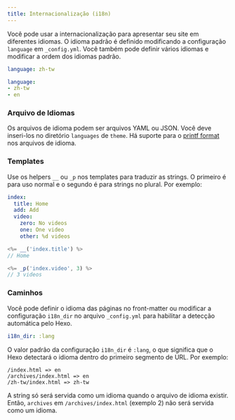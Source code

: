 ```yaml
---
title: Internacionalização (i18n)
---
```


Você pode usar a internacionalização para apresentar seu site em diferentes idiomas. O idioma padrão é definido modificando a configuração `language` em `_config.yml`. Você também pode definir vários idiomas e modificar a ordem dos idiomas padrão.

```yaml
language: zh-tw

language:
- zh-tw
- en
```

### Arquivo de Idiomas

Os arquivos de idioma podem ser arquivos YAML ou JSON. Você deve inseri-los no diretório `languages` de `theme`. Há suporte para o [printf format](https://github.com/alexei/sprintf.js) nos arquivos de idioma.

### Templates

Use os helpers `__` ou `_p` nos templates para traduzir as strings. O primeiro é para uso normal e o segundo é para strings no plural. Por exemplo:

```yaml en.yml
index:
  title: Home
  add: Add
  video:
    zero: No videos
    one: One video
    other: %d videos
```

```js
<%= __('index.title') %>
// Home

<%= _p('index.video', 3) %>
// 3 videos
```

### Caminhos

Você pode definir o idioma das páginas no front-matter ou modificar a configuração `i18n_dir` no arquivo `_config.yml` para habilitar a detecção automática pelo Hexo.

```yaml
i18n_dir: :lang
```

O valor padrão da configuração `i18n_dir` é `:lang`, o que significa que o Hexo detectará o idioma dentro do primeiro segmento de URL. Por exemplo:

```plain
/index.html => en
/archives/index.html => en
/zh-tw/index.html => zh-tw
```

A string só será servida como um idioma quando o arquivo de idioma existir. Então, `archives` em `/archives/index.html` (exemplo 2) não será servida como um idioma.
